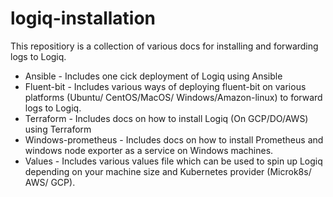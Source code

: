 # logiq-installation

This repositiory is a collection of various docs for installing and forwarding logs to Logiq.
- Ansible - Includes one cick deployment of Logiq using Ansible
- Fluent-bit - Includes various ways of deploying fluent-bit on various platforms (Ubuntu/ CentOS/MacOS/ Windows/Amazon-linux) to forward logs to Logiq.
- Terraform - Includes docs on how to install Logiq (On GCP/DO/AWS) using Terraform
- Windows-prometheus - Includes docs on how to install Prometheus and windows node exporter as a service on Windows machines.
- Values - Includes various values file which can be used to spin up Logiq depending on your machine size and Kubernetes provider (Microk8s/ AWS/ GCP).
